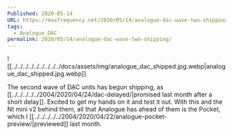 ```yaml
---
Published: 2020-05-14
URL: https://maxfrequency.net/2020/05/14/analogue-dac-wave-two-shipping/
tags:
  - Analogue_DAC
permalink: 2020/05/14/analogue-dac-wave-two-shipping/
---
```

![[../../../../../../../../../docs/assets/img/analogue_dac_shipped.jpg.webp|analogue_dac_shipped.jpg.webp]]

The second wave of DAC units has begun shipping, as [[../../../../../2004/2020/04/24/dac-delayed/|promised last month after a short delay]]. Excited to get my hands on it and test it out. With this and the Nt mini v2 behind them, all that Analogue has ahead of them is the Pocket, which I [[../../../../../2004/2020/04/22/analogue-pocket-preview/|previewed]] last month.